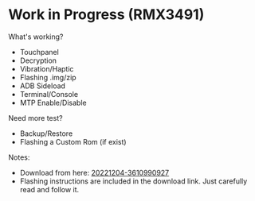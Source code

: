 # Work in Progress (RMX3491)
What's working?
- Touchpanel
- Decryption
- Vibration/Haptic 
- Flashing .img/zip
- ADB Sideload
- Terminal/Console
- MTP Enable/Disable

Need more test?
- Backup/Restore
- Flashing a Custom Rom (if exist)

Notes:
 - Download from here: [20221204-3610990927](https://github.com/cd-Spidey/custom_recovery_tree_realme_RMX3491/releases/tag/20221204-3610990927)
 - Flashing instructions are included in the download link. Just carefully read and follow it.
